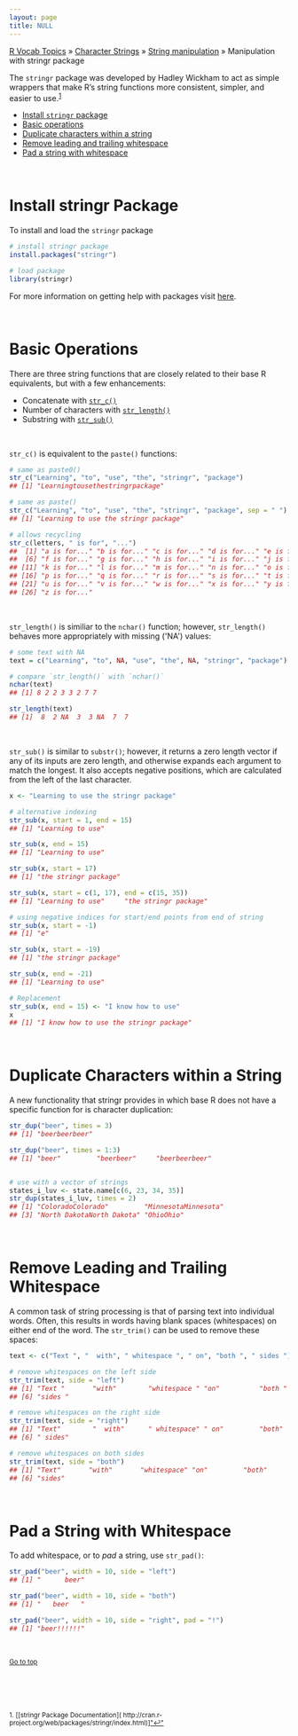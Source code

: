 ```yaml
---
layout: page
title: NULL
---
```


[R Vocab Topics](index) &#187; [Character Strings](characters) &#187; [String manipulation](string_manipulation) &#187; Manipulation with stringr package

The `stringr` package was developed by Hadley Wickham to act as simple wrappers that make R’s string functions more consistent, simpler, and easier to use.<sup><a href="#fn1" id="ref1">1</a></sup>

* <a href="#install">Install `stringr` package</a>
* <a href="#basic">Basic operations</a>
* <a href="#duplicate">Duplicate characters within a string</a>
* <a href="#trim">Remove leading and trailing whitespace</a>
* <a href="#pad">Pad a string with whitespace</a>


<br>

<a name="install"></a>

# Install stringr Package
To install and load the `stringr` package

```r
# install stringr package
install.packages("stringr")

# load package
library(stringr)
```



For more information on getting help with packages visit [here](packages).

<br>

<a name="basic"></a>

# Basic Operations
There are three string functions that are closely related to their base R equivalents, but with a few enhancements:

* Concatenate with <a href="#str_c">`str_c()`</a>
* Number of characters with <a href="#str_length">`str_length()`</a>
* Substring with <a href="#str_sub">`str_sub()`</a>

<br>

<a name="str_c"></a>
`str_c()` is equivalent to the `paste()` functions:

```r
# same as paste0()
str_c("Learning", "to", "use", "the", "stringr", "package")
## [1] "Learningtousethestringrpackage"

# same as paste()
str_c("Learning", "to", "use", "the", "stringr", "package", sep = " ")
## [1] "Learning to use the stringr package"

# allows recycling 
str_c(letters, " is for", "...")
##  [1] "a is for..." "b is for..." "c is for..." "d is for..." "e is for..."
##  [6] "f is for..." "g is for..." "h is for..." "i is for..." "j is for..."
## [11] "k is for..." "l is for..." "m is for..." "n is for..." "o is for..."
## [16] "p is for..." "q is for..." "r is for..." "s is for..." "t is for..."
## [21] "u is for..." "v is for..." "w is for..." "x is for..." "y is for..."
## [26] "z is for..."
```

<br>

<a name="str_length"></a>
`str_length()` is similiar to the `nchar()` function; however, `str_length()` behaves more appropriately with missing ('NA') values:

```r
# some text with NA
text = c("Learning", "to", NA, "use", "the", NA, "stringr", "package")

# compare `str_length()` with `nchar()`
nchar(text)
## [1] 8 2 2 3 3 2 7 7

str_length(text)
## [1]  8  2 NA  3  3 NA  7  7
```

<br>

<a name="str_sub"></a>
`str_sub()` is similar to `substr()`; however, it returns a zero length vector if any of its inputs are zero length, and otherwise expands each argument to match the longest. It also accepts negative positions, which are calculated from the left of the last character.

```r
x <- "Learning to use the stringr package"

# alternative indexing
str_sub(x, start = 1, end = 15)
## [1] "Learning to use"

str_sub(x, end = 15)
## [1] "Learning to use"

str_sub(x, start = 17)
## [1] "the stringr package"

str_sub(x, start = c(1, 17), end = c(15, 35))
## [1] "Learning to use"     "the stringr package"

# using negative indices for start/end points from end of string
str_sub(x, start = -1)
## [1] "e"

str_sub(x, start = -19)
## [1] "the stringr package"

str_sub(x, end = -21)
## [1] "Learning to use"

# Replacement
str_sub(x, end = 15) <- "I know how to use"
x
## [1] "I know how to use the stringr package"
```

<br>

<a name="duplicate"></a>

# Duplicate Characters within a String
A new functionality that stringr provides in which base R does not have a specific function for is character duplication:

```r
str_dup("beer", times = 3)
## [1] "beerbeerbeer"

str_dup("beer", times = 1:3)
## [1] "beer"         "beerbeer"     "beerbeerbeer"


# use with a vector of strings
states_i_luv <- state.name[c(6, 23, 34, 35)]
str_dup(states_i_luv, times = 2)
## [1] "ColoradoColorado"         "MinnesotaMinnesota"      
## [3] "North DakotaNorth Dakota" "OhioOhio"
```
<br>

<a name="trim"></a>

# Remove Leading and Trailing Whitespace
A common task of string processing is that of parsing text into individual words.  Often, this results in words having blank spaces (whitespaces) on either end of the word. The `str_trim()` can be used to remove these spaces:

```r
text <- c("Text ", "  with", " whitespace ", " on", "both ", " sides ")

# remove whitespaces on the left side
str_trim(text, side = "left")
## [1] "Text "       "with"        "whitespace " "on"          "both "      
## [6] "sides "

# remove whitespaces on the right side
str_trim(text, side = "right")
## [1] "Text"        "  with"      " whitespace" " on"         "both"       
## [6] " sides"

# remove whitespaces on both sides
str_trim(text, side = "both")
## [1] "Text"       "with"       "whitespace" "on"         "both"      
## [6] "sides"
```

<br>

<a name="pad"></a>

# Pad a String with Whitespace
To add whitespace, or to *pad* a string, use `str_pad()`:

```r
str_pad("beer", width = 10, side = "left")
## [1] "      beer"

str_pad("beer", width = 10, side = "both")
## [1] "   beer   "

str_pad("beer", width = 10, side = "right", pad = "!")
## [1] "beer!!!!!!"
```



<br>

<small><a href="#">Go to top</a></small>

<br>
<br>
<br><br>
<sup id="fn1">1. [[stringr Package Documentation](
http://cran.r-project.org/web/packages/stringr/index.html)]<a href="#ref1" title="Jump back to footnote 1 in the text.">"&#8617;"</a><sup>
